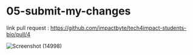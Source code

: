 # 05-submit-my-changes


link pull request : https://github.com/impactbyte/tech4impact-students-bio/pull/4

![Screenshot (14998)](https://user-images.githubusercontent.com/63898506/133929859-5e96b572-9936-4299-b28e-5b4a7e388cdb.png)
